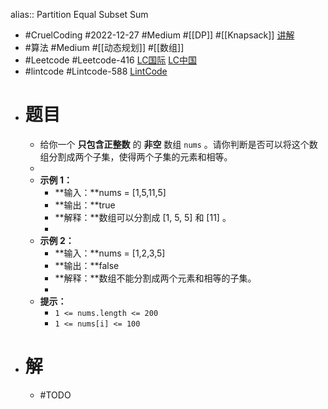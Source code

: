 alias:: Partition Equal Subset Sum
- #CruelCoding #2022-12-27 #Medium #[[DP]] #[[Knapsack]] [讲解](https://youtu.be/JIiDb2iPW40)
- #算法 #Medium #[[动态规划]] #[[数组]]
- #Leetcode #Leetcode-416 [LC国际](https://leetcode.com/problems/partition-equal-subset-sum/) [LC中国](https://leetcode.cn/problems/partition-equal-subset-sum/)
- #lintcode #Lintcode-588 [LintCode](https://www.lintcode.com/problem/588/)
- # 题目
	- 给你一个 **只包含正整数** 的 **非空** 数组 `nums` 。请你判断是否可以将这个数组分割成两个子集，使得两个子集的元素和相等。
	-
	- **示例 1：**
		- **输入：**nums = [1,5,11,5]
		- **输出：**true
		- **解释：**数组可以分割成 [1, 5, 5] 和 [11] 。
		-
	- **示例 2：**
		- **输入：**nums = [1,2,3,5]
		- **输出：**false
		- **解释：**数组不能分割成两个元素和相等的子集。
		-
	- **提示：**
		- `1 <= nums.length <= 200`
		- `1 <= nums[i] <= 100`
- # 解
	- #TODO